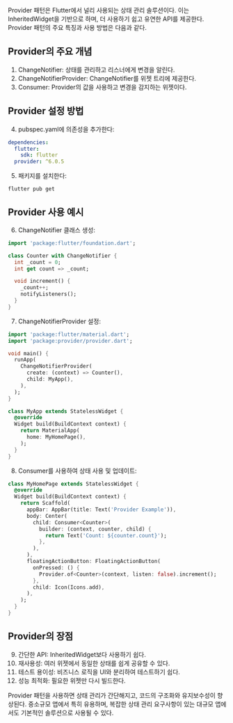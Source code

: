 Provider 패턴은 Flutter에서 널리 사용되는 상태 관리 솔루션이다. 이는 InheritedWidget을 기반으로 하며, 더 사용하기 쉽고 유연한 API를 제공한다. Provider 패턴의 주요 특징과 사용 방법은 다음과 같다.

## Provider의 주요 개념

1. ChangeNotifier: 상태를 관리하고 리스너에게 변경을 알린다.
2. ChangeNotifierProvider: ChangeNotifier를 위젯 트리에 제공한다.
3. Consumer: Provider의 값을 사용하고 변경을 감지하는 위젯이다.

## Provider 설정 방법

4. pubspec.yaml에 의존성을 추가한다:

```yaml
dependencies:
  flutter:
    sdk: flutter
  provider: ^6.0.5
```

5. 패키지를 설치한다:
```
flutter pub get
```

## Provider 사용 예시

6. ChangeNotifier 클래스 생성:

```dart
import 'package:flutter/foundation.dart';

class Counter with ChangeNotifier {
  int _count = 0;
  int get count => _count;

  void increment() {
    _count++;
    notifyListeners();
  }
}
```

7. ChangeNotifierProvider 설정:

```dart
import 'package:flutter/material.dart';
import 'package:provider/provider.dart';

void main() {
  runApp(
    ChangeNotifierProvider(
      create: (context) => Counter(),
      child: MyApp(),
    ),
  );
}

class MyApp extends StatelessWidget {
  @override
  Widget build(BuildContext context) {
    return MaterialApp(
      home: MyHomePage(),
    );
  }
}
```

8. Consumer를 사용하여 상태 사용 및 업데이트:

```dart
class MyHomePage extends StatelessWidget {
  @override
  Widget build(BuildContext context) {
    return Scaffold(
      appBar: AppBar(title: Text('Provider Example')),
      body: Center(
        child: Consumer<Counter>(
          builder: (context, counter, child) {
            return Text('Count: ${counter.count}');
          },
        ),
      ),
      floatingActionButton: FloatingActionButton(
        onPressed: () {
          Provider.of<Counter>(context, listen: false).increment();
        },
        child: Icon(Icons.add),
      ),
    );
  }
}
```

## Provider의 장점

9. 간단한 API: InheritedWidget보다 사용하기 쉽다.
10. 재사용성: 여러 위젯에서 동일한 상태를 쉽게 공유할 수 있다.
11. 테스트 용이성: 비즈니스 로직을 UI와 분리하여 테스트하기 쉽다.
12. 성능 최적화: 필요한 위젯만 다시 빌드한다.

Provider 패턴을 사용하면 상태 관리가 간단해지고, 코드의 구조화와 유지보수성이 향상된다. 중소규모 앱에서 특히 유용하며, 복잡한 상태 관리 요구사항이 있는 대규모 앱에서도 기본적인 솔루션으로 사용될 수 있다.
